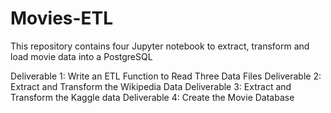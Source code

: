 # Movies-ETL

This repository contains four Jupyter notebook to extract, transform and load movie data into a PostgreSQL

Deliverable 1: Write an ETL Function to Read Three Data Files
Deliverable 2: Extract and Transform the Wikipedia Data
Deliverable 3: Extract and Transform the Kaggle data
Deliverable 4: Create the Movie Database
